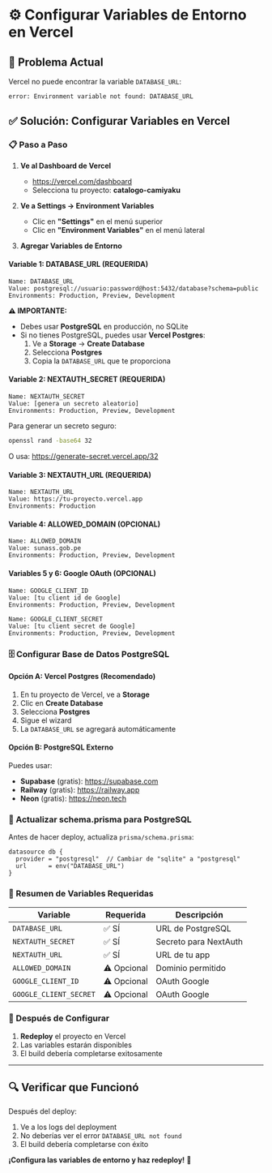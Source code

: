 # ⚙️ Configurar Variables de Entorno en Vercel

## 🔴 Problema Actual

Vercel no puede encontrar la variable `DATABASE_URL`:
```
error: Environment variable not found: DATABASE_URL
```

## ✅ Solución: Configurar Variables en Vercel

### 📋 Paso a Paso

1. **Ve al Dashboard de Vercel**
   - https://vercel.com/dashboard
   - Selecciona tu proyecto: **catalogo-camiyaku**

2. **Ve a Settings → Environment Variables**
   - Clic en **"Settings"** en el menú superior
   - Clic en **"Environment Variables"** en el menú lateral

3. **Agregar Variables de Entorno**

#### Variable 1: DATABASE_URL (REQUERIDA)
```
Name: DATABASE_URL
Value: postgresql://usuario:password@host:5432/database?schema=public
Environments: Production, Preview, Development
```

**⚠️ IMPORTANTE:** 
- Debes usar **PostgreSQL** en producción, no SQLite
- Si no tienes PostgreSQL, puedes usar **Vercel Postgres**:
  1. Ve a **Storage** → **Create Database**
  2. Selecciona **Postgres**
  3. Copia la `DATABASE_URL` que te proporciona

#### Variable 2: NEXTAUTH_SECRET (REQUERIDA)
```
Name: NEXTAUTH_SECRET
Value: [genera un secreto aleatorio]
Environments: Production, Preview, Development
```

Para generar un secreto seguro:
```bash
openssl rand -base64 32
```
O usa: https://generate-secret.vercel.app/32

#### Variable 3: NEXTAUTH_URL (REQUERIDA)
```
Name: NEXTAUTH_URL
Value: https://tu-proyecto.vercel.app
Environments: Production
```

#### Variable 4: ALLOWED_DOMAIN (OPCIONAL)
```
Name: ALLOWED_DOMAIN
Value: sunass.gob.pe
Environments: Production, Preview, Development
```

#### Variables 5 y 6: Google OAuth (OPCIONAL)
```
Name: GOOGLE_CLIENT_ID
Value: [tu client id de Google]
Environments: Production, Preview, Development

Name: GOOGLE_CLIENT_SECRET
Value: [tu client secret de Google]
Environments: Production, Preview, Development
```

### 🗄️ Configurar Base de Datos PostgreSQL

#### Opción A: Vercel Postgres (Recomendado)
1. En tu proyecto de Vercel, ve a **Storage**
2. Clic en **Create Database**
3. Selecciona **Postgres**
4. Sigue el wizard
5. La `DATABASE_URL` se agregará automáticamente

#### Opción B: PostgreSQL Externo
Puedes usar:
- **Supabase** (gratis): https://supabase.com
- **Railway** (gratis): https://railway.app
- **Neon** (gratis): https://neon.tech

### 🔄 Actualizar schema.prisma para PostgreSQL

Antes de hacer deploy, actualiza `prisma/schema.prisma`:

```prisma
datasource db {
  provider = "postgresql"  // Cambiar de "sqlite" a "postgresql"
  url      = env("DATABASE_URL")
}
```

### 📝 Resumen de Variables Requeridas

| Variable | Requerida | Descripción |
|----------|-----------|-------------|
| `DATABASE_URL` | ✅ SÍ | URL de PostgreSQL |
| `NEXTAUTH_SECRET` | ✅ SÍ | Secreto para NextAuth |
| `NEXTAUTH_URL` | ✅ SÍ | URL de tu app |
| `ALLOWED_DOMAIN` | ⚠️ Opcional | Dominio permitido |
| `GOOGLE_CLIENT_ID` | ⚠️ Opcional | OAuth Google |
| `GOOGLE_CLIENT_SECRET` | ⚠️ Opcional | OAuth Google |

### 🚀 Después de Configurar

1. **Redeploy** el proyecto en Vercel
2. Las variables estarán disponibles
3. El build debería completarse exitosamente

---

## 🔍 Verificar que Funcionó

Después del deploy:
1. Ve a los logs del deployment
2. No deberías ver el error `DATABASE_URL not found`
3. El build debería completarse con éxito

**¡Configura las variables de entorno y haz redeploy!** 🎉
